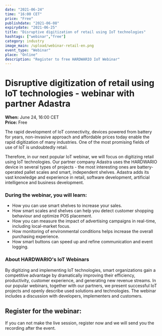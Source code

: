 ```yaml
---
date: "2021-06-24"
time: "16:00 CET"
price: "Free"
publishdate: "2021-06-08"
expirydate: "2021-06-25"
title: "Disruptive digitization of retail using IoT technologies"
hashtags: ["webinar","free"]
category: industry
image_main: /upload/webinar-retail-en.png
event_type: "Webinar"
place: "Online"
description: "Register to free HARDWARIO IoT Webinar"
---
```


<div class = "row">
<div class = "col pr-30">

 <h1 class="font-weight-black font-36 font-md-46 pb-20 pb-md-30 font-md-lnh48">Disruptive digitization of retail using IoT technologies - webinar with partner Adastra</h1>

<p>
<strong>When:</strong> June 24, 16:00 CET<br/>
<strong>Price:</strong> Free</p>

<p>The rapid development of IoT connectivity, devices powered from battery for years, non-invasive approach and affordable prices today enable the rapid digitization of many industries. One of the most promising fields of use of IoT is undoubtedly retail.</p>

<p>Therefore, in our next popular IoT webinar, we will focus on digitizing retail using IoT technologies. Our partner company Adastra uses the HARDWARIO device in several types of projects - the most interesting ones are battery-operated pallet scales and smart, independent shelves. Adastra adds its vast knowledge and experience in retail, software development, artificial intelligence and business development.</p> 

<h3 class="font-weight-black font-22 font-md-28 pb-10 font-md-lnh32">During the webinar, you will learn:</h3>
<ul>
    <li class = "mb-0 pb-0">How you can use smart shelves to increase your sales.</li>
    <li class = "mb-0 pb-0">How smart scales and shelves can help you detect customer shopping behaviour and optimize POS placement.</li> 
    <li class = "mb-0 pb-0">How you can measure the impact of advertising campaigns in real-time, including local-market focus.</li> 
    <li class = "mb-0 pb-0">How monitoring of environmental conditions helps increase the overall purchasing experience.</li>  
    <li class = "mb-0 pb-0">How smart buttons can speed up and refine communication and event logging.</li> 
</ul>

<h3 class="font-weight-black font-22 font-md-28 pb-10 font-md-lnh32">About HARDWARIO's IoT Webinars</h3>
<p>By digitizing and implementing IoT technologies, smart organizations gain a competitive advantage by dramatically improving their efficiency, productivity, customer experience, and generating new revenue streams. In our popular webinars, together with our partners, we present successful IoT projects and openly describe used solutions and technologies. The webinar includes a discussion with developers, implementers and customers.</p>

</div>
<div class = "col-12 col-md-5">
<div class = "px-10 py-20 mb-20 shadow">
<h2 class = "font-weight-black font-24 font-md-24 mb-20">Register for the webinar:</h2>
<script charset="utf-8" type="text/javascript" src="//js.hsforms.net/forms/shell.js"></script>
<script>
jQuery(window).scroll(function() {
if (!jQuery('.hbspt-form').length) {
hbspt.forms.create({
    portalId: "5453210",
    formId: "5f69fbb8-09f8-4ea5-8b21-ed87c1c1cf01"
});
}
});
</script>

<p class = "font-14 font-lnh16">If you can not make the live session, register now and we will send you the recording after the event.</p>
</div>
</div>
</div>

